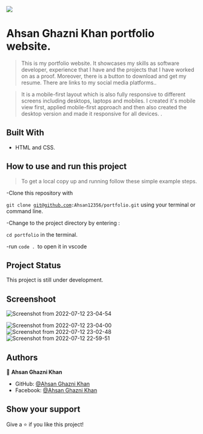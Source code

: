 ![](https://img.shields.io/badge/Microverse-blueviolet)

# Ahsan Ghazni Khan portfolio website.

>This is my portfolio website. It showcases my skills as software developer, experience that I have and the projects that I have worked on as a proof. Moreover, there is a button to download and get my resume. There are links to my social media platforms..

>It is a mobile-first layout which is also fully responsive to different screens including desktops, laptops and mobiles. I created it's mobile view first, applied mobile-first approach and then also created the desktop version and made it responsive for all devices.   . 


## Built With

- HTML and CSS.

## How to use and run this project

>To get a local copy up and running follow these simple example steps.

-Clone this repository with

<code>git clone git@github.com:Ahsan12356/portfolio.git</code> using your terminal or command line.

-Change to the project directory by entering :

<code>cd portfolio</code> in the terminal.

-run <code>code . </code>to open it in vscode

## Project Status
This project is still under development.

## Screenshoot
![Screenshot from 2022-07-12 23-04-54](https://user-images.githubusercontent.com/22774319/178562698-7408dbe1-ef78-494e-959a-6d89a11b028f.png)

![Screenshot from 2022-07-12 23-04-00](https://user-images.githubusercontent.com/22774319/178562739-8937a210-bc24-4b04-b6f2-d4702c2775b5.png)
![Screenshot from 2022-07-12 23-02-48](https://user-images.githubusercontent.com/22774319/178562764-afb96aac-8014-4c17-8a81-3e9d87f0bb21.png)
![Screenshot from 2022-07-12 22-59-51](https://user-images.githubusercontent.com/22774319/178562812-399a3451-29a1-4bd4-b258-e729b5d7e3a1.png)



## Authors

👤 **Ahsan Ghazni Khan**

- GitHub: [@Ahsan Ghazni Khan](https://github.com/Ahsan12356)
- Facebook: [@Ahsan Ghazni Khan](https://www.facebook.com/me/)


## Show your support

Give a ⭐️ if you like this project!

